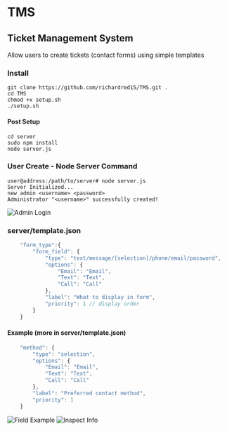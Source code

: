 # TMS

## Ticket Management System
Allow users to create tickets (contact forms) using simple templates

### Install
```
git clone https://github.com/richardred15/TMS.git .
cd TMS
chmod +x setup.sh
./setup.sh
```
#### Post Setup
```
cd server
sudo npm install
node server.js
```

### User Create - Node Server Command
```
user@address:/path/to/server# node server.js
Server Initialized...
new admin <username> <password>
Administrator "<username>" successfully created!
```
![Admin Login](https://i.imgur.com/a9nfrCj.png)
### server/template.json
```javascript
    "form_type":{
        "form_field": {
            "type": "text/message/[selection]/phone/email/password",
            "options": {
                "Email": "Email",
                "Text": "Text",
                "Call": "Call"
            },
            "label": "What to display in form",
            "priority": 1 // display order
        }
    }
```
#### Example (more in server/template.json)
```javascript
    "method": {
        "type": "selection",
        "options": {
            "Email": "Email",
            "Text": "Text",
            "Call": "Call"
        },
        "label": "Preferred contact method",
        "priority": 1
    }
```

![Field Example](https://i.imgur.com/41ZCdTN.png)
![Inspect Info](https://i.imgur.com/tCxFDnY.png)
